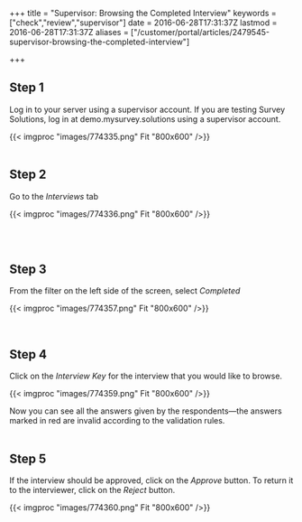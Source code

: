 ﻿+++
title = "Supervisor: Browsing the Completed Interview"
keywords = ["check","review","supervisor"]
date = 2016-06-28T17:31:37Z
lastmod = 2016-06-28T17:31:37Z
aliases = ["/customer/portal/articles/2479545-supervisor-browsing-the-completed-interview"]

+++

Step 1
------

  
Log in to your server using a supervisor account. If you are testing
Survey Solutions, log in at demo.mysurvey.solutions using a supervisor
account.  
  
  
{{< imgproc "images/774335.png" Fit "800x600" />}}  
 

 Step 2
-------

  
Go to the *Interviews* tab  
  
{{< imgproc "images/774336.png" Fit "800x600" />}}  
   
  
 

 Step 3
-------

  
From the filter on the left side of the screen, select *Completed*  
  
  
{{< imgproc "images/774357.png" Fit "800x600" />}}  
  
 

 Step 4
-------

  
Click on the *Interview Key* for the interview that you would like to
browse.   
  
{{< imgproc "images/774359.png" Fit "800x600" />}}  
  
  
Now you can see all the answers given by the respondents—the answers
marked in red are invalid according to the validation rules.   
 

 Step 5
-------

  
If the interview should be approved, click on the *Approve* button. To
return it to the interviewer, click on the *Reject* button.  
  
  
{{< imgproc "images/774360.png" Fit "800x600" />}}
